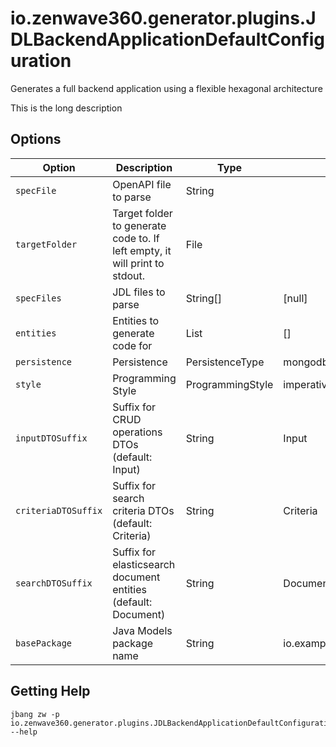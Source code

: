 # io.zenwave360.generator.plugins.JDLBackendApplicationDefaultConfiguration

Generates a full backend application using a flexible hexagonal architecture

 This is the long description


## Options

| **Option** | **Description** | **Type** | **Default** | **Values** |
|------------|-----------------|----------|-------------|------------|
| `specFile` | OpenAPI file to parse | String |  |   |
| `targetFolder` | Target folder to generate code to. If left empty, it will print to stdout. | File |  |   |
| `specFiles` | JDL files to parse | String[] | [null] |   |
| `entities` | Entities to generate code for | List | [] |   |
| `persistence` | Persistence | PersistenceType | mongodb | mongodb  |
| `style` | Programming Style | ProgrammingStyle | imperative | imperative, reactive  |
| `inputDTOSuffix` | Suffix for CRUD operations DTOs (default: Input) | String | Input |   |
| `criteriaDTOSuffix` | Suffix for search criteria DTOs (default: Criteria) | String | Criteria |   |
| `searchDTOSuffix` | Suffix for elasticsearch document entities (default: Document) | String | Document |   |
| `basePackage` | Java Models package name | String | io.example.domain.model |   |

## Getting Help

```shell
jbang zw -p io.zenwave360.generator.plugins.JDLBackendApplicationDefaultConfiguration --help
```

